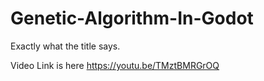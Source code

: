 # Genetic-Algorithm-In-Godot
Exactly what the title says.

Video Link is here
https://youtu.be/TMztBMRGrOQ
